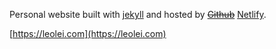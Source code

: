 Personal website built with [jekyll](https://jekyllrb.com/) and hosted by ~~[Github](https://github.com)~~ [Netlify](https://www.netlify.com/).

[https://leolei.com](https://leolei.com)


